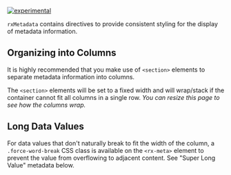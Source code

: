 [![experimental](http://badges.github.io/stability-badges/dist/experimental.svg)](http://github.com/badges/stability-badges)

`rxMetadata` contains directives to provide consistent styling for the display of metadata information.

## Organizing into Columns

It is highly recommended that you make use of `<section>` elements to separate metadata information into columns.

The `<section>` elements will be set to a fixed width and will wrap/stack if the container cannot fit all columns in a single row. *You can resize this page to see how the columns wrap.*

## Long Data Values

For data values that don't naturally break to fit the width of the column, a `.force-word-break` CSS class is available on the `<rx-meta>` element to prevent the value from overflowing to adjacent content.
See "Super Long Value" metadata below.
